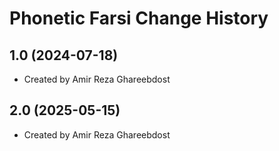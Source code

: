 Phonetic Farsi Change History
====================

1.0 (2024-07-18)
----------------
* Created by Amir Reza Ghareebdost

2.0 (2025-05-15)
----------------
* Created by Amir Reza Ghareebdost